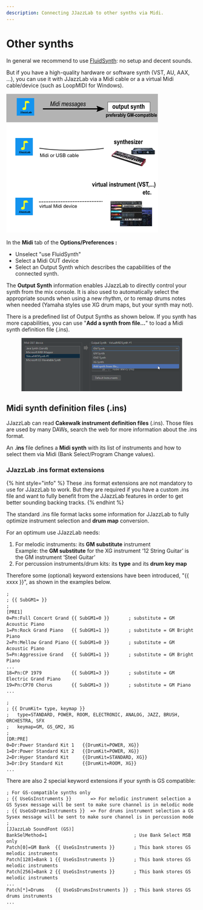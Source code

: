 ```yaml
---
description: Connecting JJazzLab to other synths via Midi.
---
```


# Other synths

In general we recommend to use [FluidSynth](using-fluidsynth.md): no setup and decent sounds.&#x20;

But if you have a high-quality hardware or software synth (VST, AU, AAX, ...), you can use it with JJazzLab via a Midi cable or a a virtual Midi cable/device (such as LoopMIDI for Windows).

![Connecting a Midi synth to JJazzLab](<../.gitbook/assets/MidiWizard-image1 (1).png>)

In the **Midi** tab of the **Options/Preferences :**

* Unselect "use FluidSynth"
* Select a Midi OUT device
* Select an Output Synth which describes the capabilities of the connected synth.&#x20;

The **Output Synth** information enables JJazzLab to directly control your synth from the mix console. It is also used to automatically select the appropriate sounds when using a new rhythm, or to remap drums notes when needed (Yamaha styles use XG drum maps, but your synth may not).

There is a predefined list of Output Synths as shown below. If you synth has more capabilities, you can use "**Add a synth from file...**" to load a Midi synth definition file (.ins).

<figure><img src="../.gitbook/assets/2023-12-31 18_23_58-Options.png" alt=""><figcaption></figcaption></figure>

## Midi synth definition files (.ins)

JJazzLab can read **Cakewalk instrument definition files** (.ins). Those files are used by many DAWs, search the web for more information about the .ins format.

An **.ins** file defines a **Midi synth** with its list of instruments and how to select them via Midi (Bank Select/Program Change values).

### JJazzLab .ins format extensions <a href="#jjazzlab-ins-format-extensions" id="jjazzlab-ins-format-extensions"></a>

{% hint style="info" %}
These .ins format extensions are not mandatory to use for JJazzLab to work. But they are required if you have a custom .ins file and want to fully benefit from the JJazzLab features in order to get better sounding backing tracks.
{% endhint %}

The standard .ins file format lacks some information for JJazzLab to fully optimize instrument selection and **drum map** conversion.

For an optimum use JJazzLab needs:

1. For melodic instruments: its **GM substitute** instrument\
   &#x20;Example: the **GM substitute** for the XG instrument ‘12 String Guitar’ is the GM instrument ‘Steel Guitar’
2. For percussion instruments/drum kits: its **type** and its **drum key map**

Therefore some (optional) keyword extensions have been introduced, "\{{ xxxx \}}", as shown in the examples below.

```
;
; {{ SubGM1= }}
;
[PRE1]
0=Pn:Full Concert Grand {{ SubGM1=0 }}       ; substitute = GM Acoustic Piano
1=Pn:Rock Grand Piano   {{ SubGM1=1 }}       ; substitute = GM Bright Piano 
2=Pn:Mellow Grand Piano {{ SubGM1=0 }}       ; substitute = GM Acoustic Piano
5=Pn:Aggressive Grand   {{ SubGM1=1 }}       ; substitute = GM Bright Piano
...
18=Pn:CP 1979           {{ SubGM1=3 }}       ; substitute = GM Electric Grand Piano
19=Pn:CP70 Chorus       {{ SubGM1=3 }}       ; substitute = GM Piano
...
```

```
;
; {{ DrumKit= type, keymap }}
;   type=STANDARD, POWER, ROOM, ELECTRONIC, ANALOG, JAZZ, BRUSH, ORCHESTRA, SFX
;   keymap=GM, GS_GM2, XG
;
[DR:PRE]
0=Dr:Power Standard Kit 1   {{DrumKit=POWER, XG}} 
1=Dr:Power Standard Kit 2   {{DrumKit=POWER, XG}} 
2=Dr:Hyper Standard Kit     {{DrumKit=STANDARD, XG}} 
3=Dr:Dry Standard Kit       {{DrumKit=ROOM, XG}} 
...
```

There are also 2 special keyword extensions if your synth is GS compatible:

```
; For GS-compatible synths only
; {{ UseGsInstruments }}       => For melodic instrument selection a GS Sysex message will be sent to make sure channel is in melodic mode
; {{ UseGsDrumsInstruments }}  => For drums instrument selection a GS Sysex message will be sent to make sure channel is in percussion mode
;
[JJazzLab SoundFont (GS)]
BankSelMethod=1                                ; Use Bank Select MSB only
Patch[0]=GM Bank  {{ UseGsInstruments }}       ; This bank stores GS melodic instruments
Patch[128]=Bank 1 {{ UseGsInstruments }}       ; This bank stores GS melodic instruments 
Patch[256]=Bank 2 {{ UseGsInstruments }}       ; This bank stores GS melodic instruments
...
Patch[*]=Drums    {{ UseGsDrumsInstruments }}  ; This bank stores GS drums instruments
...
```

